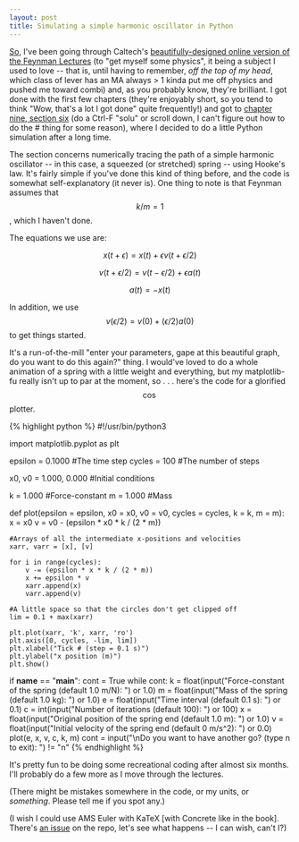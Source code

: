 ```yaml
---
layout: post
title: Simulating a simple harmonic oscillator in Python
---
```

[So](https://www.tbray.org/ongoing/When/201x/2015/04/11/So-What), I've been going through Caltech's [beautifully-designed online version of the Feynman Lectures](http://www.feynmanlectures.caltech.edu) (to "get myself some physics", it being a subject I used to love -- that is, until having to remember, *off the top of my head*, which class of lever has an MA always > 1 kinda put me off physics and pushed me toward combi) and, as you probably know, they're brilliant. I got done with the first few chapters (they're enjoyably short, so you tend to think "Wow, that's a lot I got done" quite frequently!) and got to [chapter nine, section six](http://www.feynmanlectures.caltech.edu/I_09.html) (do a Ctrl-F "solu" or scroll down, I can't figure out how to do the # thing for some reason), where I decided to do a little Python simulation after a long time.

The section concerns numerically tracing the path of a simple harmonic oscillator -- in this case, a squeezed (or stretched) spring -- using Hooke's law. It's fairly simple if you've done this kind of thing before, and the code is somewhat self-explanatory (it never is). One thing to note is that Feynman assumes that $$k/m = 1$$, which I haven't done.

The equations we use are: 

$$
x(t+\epsilon) = x(t) + \epsilon v(t+\epsilon/2)
$$

$$
v(t+\epsilon/2) = v(t-\epsilon/2) + \epsilon a(t)
$$

$$
a(t) = -x(t)
$$

In addition, we use $$v(\epsilon/2) = v(0) + (\epsilon/2)a(0)$$ to get things started. 

It's a run-of-the-mill "enter your parameters, gape at this beautiful graph, do you want to do this again?" thing. I would've loved to do a whole animation of a spring with a little weight and everything, but my matplotlib-fu really isn't up to par at the moment, so . . . here's the code for a glorified $$\cos$$ plotter.

{% highlight python %}
#!/usr/bin/python3

import matplotlib.pyplot as plt

epsilon = 0.1000       #The time step
cycles = 100           #The number of steps

x0, v0 = 1.000, 0.000  #Initial conditions

k = 1.000              #Force-constant
m = 1.000              #Mass

def plot(epsilon = epsilon, x0 = x0, v0 = v0, cycles = cycles, k = k, m = m):
    x = x0
    v = v0 - (epsilon * x0 * k / (2 * m))
    
    #Arrays of all the intermediate x-positions and velocities
    xarr, varr = [x], [v]

    for i in range(cycles):
        v -= (epsilon * x * k / (2 * m))
        x += epsilon * v
        xarr.append(x)
        varr.append(v)

    #A little space so that the circles don't get clipped off 
    lim = 0.1 + max(xarr)

    plt.plot(xarr, 'k', xarr, 'ro')
    plt.axis([0, cycles, -lim, lim])
    plt.xlabel("Tick # (step = 0.1 s)")
    plt.ylabel("x position (m)")
    plt.show()

if __name__ == "__main__":
    cont = True
    while cont:
        k = float(input("Force-constant of the spring (default 1.0 m/N): ") or 1.0) 
        m = float(input("Mass of the spring (default 1.0 kg): ") or 1.0)
        e = float(input("Time interval (default 0.1 s): ") or 0.1)
        c = int(input("Number of iterations (default 100): ") or 100)
        x = float(input("Original position of the spring end (default 1.0 m): ") 
                or 1.0)
        v = float(input("Initial velocity of the spring end (default 0 m/s^2): ") 
                or 0.0)
        plot(e, x, v, c, k, m)
        cont = input("\nDo you want to have another go? (type n to exit): ") != "n"
{% endhighlight %}

It's pretty fun to be doing some recreational coding after almost six months. I'll probably do a few more as I move through the lectures.

(There might be mistakes somewhere in the code, or my units, or *something*. Please tell me if you spot any.)

(I wish I could use AMS Euler with KaTeX [with Concrete like in the book]. There's [an issue](https://github.com/Khan/KaTeX/issues/123) on the repo, let's see what happens -- I can wish, can't I?)
